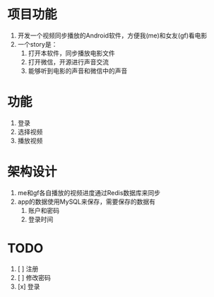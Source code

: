 # 项目功能
1. 开发一个视频同步播放的Android软件，方便我(me)和女友(gf)看电影
2. 一个story是：
   1. 打开本软件，同步播放电影文件
   2. 打开微信，开源进行声音交流
   3. 能够听到电影的声音和微信中的声音

# 功能
1. 登录
2. 选择视频
3. 播放视频

# 架构设计
1. me和gf各自播放的视频进度通过Redis数据库来同步
2. app的数据使用MySQL来保存，需要保存的数据有
   1. 账户和密码
   2. 登录时间


# TODO
1. [ ] 注册
2. [ ] 修改密码
3. [x] 登录